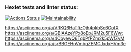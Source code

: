 ### Hexlet tests and linter status:
[![Actions Status](https://github.com/shahmen2088/frontend-project-44/workflows/hexlet-check/badge.svg)](https://github.com/shahmen2088/frontend-project-44/actions)
[![Maintainability](https://api.codeclimate.com/v1/badges/19cc135fcfbd74002353/maintainability)](https://codeclimate.com/github/shahmen2088/frontend-project-44/maintainability)


https://asciinema.org/a/VRKQ6HaTfizOjh4pkbSc6GofX
https://asciinema.org/a/GBiAAzeYPx8oEpJRM2u5F6Wwt
https://asciinema.org/a/4CbyewQ6TqbPfPZm2k5pWfZvM
https://asciinema.org/a/srBBGEHpVmbqZEMCJxdxHVm3e